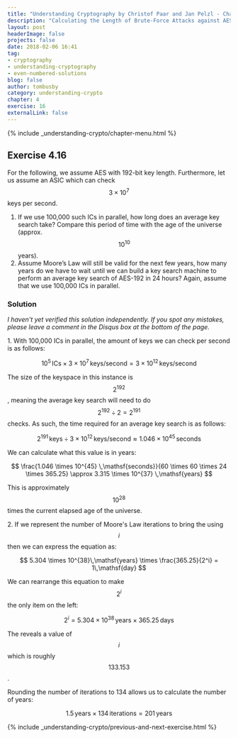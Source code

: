 ```yaml
---
title: "Understanding Cryptography by Christof Paar and Jan Pelzl - Chapter 4 Solutions - Ex4.16"
description: "Calculating the Length of Brute-Force Attacks against AES"
layout: post
headerImage: false
projects: false
date: 2018-02-06 16:41
tag:
- cryptography
- understanding-cryptography
- even-numbered-solutions
blog: false
author: tombusby
category: understanding-crypto
chapter: 4
exercise: 16
externalLink: false
---
```


{% include _understanding-crypto/chapter-menu.html %}

## Exercise 4.16

For the following, we assume AES with 192-bit key length. Furthermore, let us assume an ASIC which can check $$3 \times 10^7$$ keys per second.

1. If we use 100,000 such ICs in parallel, how long does an average key search take? Compare this period of time with the age of the universe (approx. $$10^{10}$$ years).
2. Assume Moore’s Law will still be valid for the next few years, how many years do we have to wait until we can build a key search machine to perform an average key search of AES-192 in 24 hours? Again, assume that we use 100,000 ICs in parallel.

### Solution

*I haven't yet verified this solution independently. If you spot any mistakes, please leave a comment in the Disqus box at the bottom of the page.*

1\. With 100,000 ICs in parallel, the amount of keys we can check per second is as follows:

$$ 10^5 \,\mathsf{ICs} \times 3 \times 10^7\,\mathsf{keys/second} = 3 \times 10^{12}\,\mathsf{keys/second} $$

The size of the keyspace in this instance is $$ 2^{192} $$, meaning the average key search will need to do $$ 2^{192} \div 2 = 2^{191} $$ checks. As such, the time required for an average key search is as follows:

$$ 2^{191} \,\mathsf{keys} \div 3 \times 10^{12}\,\mathsf{keys/second} \approx 1.046 \times 10^{45} \,\mathsf{seconds} $$

We can calculate what this value is in years:

$$ \frac{1.046 \times 10^{45} \,\mathsf{seconds}}{60 \times 60 \times 24 \times 365.25} \approx 3.315 \times 10^{37} \,\mathsf{years} $$

This is approximately $$10^{28}$$ times the current elapsed age of the universe.

2\. If we represent the number of Moore's Law iterations to bring the using $$i$$ then we can express the equation as:

$$ 5.304 \times 10^{38}\,\mathsf{years} \times \frac{365.25}{2^i} = 1\,\mathsf{day} $$

We can rearrange this equation to make $$2^i$$ the only item on the left:

$$ 2^i = 5.304 \times 10^{38}\,\mathsf{years} \times 365.25\,\mathsf{days} $$

The reveals a value of $$i$$ which is roughly $$133.153$$.

Rounding the number of iterations to 134 allows us to calculate the number of years:

$$ 1.5\,\mathsf{years} \times 134\,\mathsf{iterations} = 201\,\mathsf{years} $$

{% include _understanding-crypto/previous-and-next-exercise.html %}
